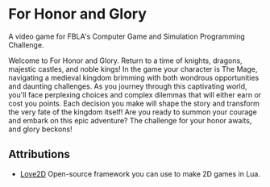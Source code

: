 # For Honor and Glory
A video game for FBLA's Computer Game and Simulation Programming Challenge.

Welcome to For Honor and Glory. Return to a time of knights, dragons, majestic castles, and noble kings! In the  game your character is The Mage, navigating a medieval kingdom brimming with both wondrous opportunities and daunting challenges. As you journey through this captivating world, you'll face perplexing choices and complex dilemmas that will either earn or cost you points. Each decision you make will shape the story and transform the very fate of the kingdom itself! Are you ready to summon your courage and embark on this epic adventure? The challenge for your honor awaits, and glory beckons!

## Attributions

- [Love2D](https://www.love2d.org/) Open-source framework you can use to make 2D games in Lua.
